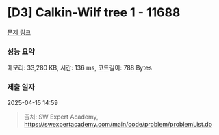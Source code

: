 # [D3] Calkin-Wilf tree 1 - 11688 

[문제 링크](https://swexpertacademy.com/main/code/problem/problemDetail.do?contestProbId=AXgZSOn6ApIDFASW) 

### 성능 요약

메모리: 33,280 KB, 시간: 136 ms, 코드길이: 788 Bytes

### 제출 일자

2025-04-15 14:59



> 출처: SW Expert Academy, https://swexpertacademy.com/main/code/problem/problemList.do
